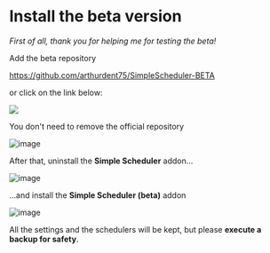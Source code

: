 # Install the beta version

*First of all, thank you for helping me for testing the beta!*

Add the beta repository

https://github.com/arthurdent75/SimpleScheduler-BETA

or click on the link below:

[<img src="https://my.home-assistant.io/badges/supervisor_add_addon_repository.svg">](https://my.home-assistant.io/redirect/supervisor_add_addon_repository/?repository_url=https%3A%2F%2Fgithub.com%2Farthurdent75%2FSimpleScheduler-BETA) 

You don't need to remove the official repository

![image](https://github.com/user-attachments/assets/4911b40d-886b-4b29-a74c-3ed7eafce675)

After that, uninstall the **Simple Scheduler** addon...

![image](https://github.com/user-attachments/assets/149e26d4-09b0-4e48-a214-b316bf3e9e81)

...and install the **Simple Scheduler (beta)** addon

![image](https://github.com/user-attachments/assets/be55d5ad-71b3-4463-bd74-00c7dad42197)

All the settings and the schedulers will be kept, but please **execute a backup for safety**.
